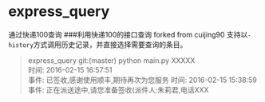 # express_query
通过快递100查询
###利用快递100的接口查询
forked from cuijing90
支持以`-history`方式调用历史记录，并直接选择需要查询的条目。

> express_query git:(master) python main.py XXXXX          
>时间:  2016-02-15 16:57:51    
>事件:  已签收,感谢使用顺丰,期待再次为您服务
>时间:  2016-02-15 15:38:59       
>事件:  正在派送途中,请您准备签收(派件人:朱莉君,电话XXX     
